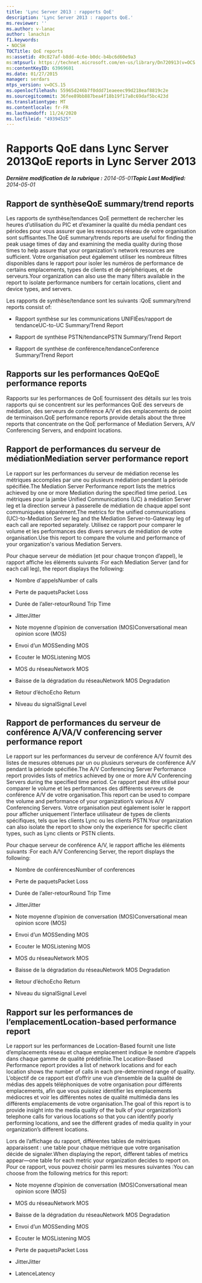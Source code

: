 ```yaml
---
title: 'Lync Server 2013 : rapports QoE'
description: 'Lync Server 2013 : rapports QoE.'
ms.reviewer: ''
ms.author: v-lanac
author: lanachin
f1.keywords:
- NOCSH
TOCTitle: QoE reports
ms:assetid: 49c827af-b8dd-4c6e-b0dc-b4bc6d60e9a3
ms:mtpsurl: https://technet.microsoft.com/en-us/library/Dn720913(v=OCS.15)
ms:contentKeyID: 63969601
ms.date: 01/27/2015
manager: serdars
mtps_version: v=OCS.15
ms.openlocfilehash: 55965d246b7f0ddd71eaeeec99d218eaf8819c2e
ms.sourcegitcommit: 36fee89bb887bea4f18b19f17a8c69daf5bc423d
ms.translationtype: MT
ms.contentlocale: fr-FR
ms.lasthandoff: 11/24/2020
ms.locfileid: "49394525"
---
```

# <a name="qoe-reports-in-lync-server-2013"></a><span data-ttu-id="64620-103">Rapports QoE dans Lync Server 2013</span><span class="sxs-lookup"><span data-stu-id="64620-103">QoE reports in Lync Server 2013</span></span>

<div data-xmlns="http://www.w3.org/1999/xhtml">

<div class="topic" data-xmlns="http://www.w3.org/1999/xhtml" data-msxsl="urn:schemas-microsoft-com:xslt" data-cs="https://msdn.microsoft.com/">

<div data-asp="https://msdn2.microsoft.com/asp">



</div>

<div id="mainSection">

<div id="mainBody"><span data-ttu-id="64620-104">

<span> </span></span><span class="sxs-lookup"><span data-stu-id="64620-104">

<span> </span></span></span>

<span data-ttu-id="64620-105">_**Dernière modification de la rubrique :** 2014-05-01_</span><span class="sxs-lookup"><span data-stu-id="64620-105">_**Topic Last Modified:** 2014-05-01_</span></span>

<div>

## <a name="qoe-summarytrend-reports"></a><span data-ttu-id="64620-106">Rapport de synthèse</span><span class="sxs-lookup"><span data-stu-id="64620-106">QoE summary/trend reports</span></span>

<span data-ttu-id="64620-107">Les rapports de synthèse/tendances QoE permettent de rechercher les heures d’utilisation du PIC et d’examiner la qualité du média pendant ces périodes pour vous assurer que les ressources réseau de votre organisation sont suffisantes.</span><span class="sxs-lookup"><span data-stu-id="64620-107">The QoE summary/trends reports are useful for finding the peak usage times of day and examining the media quality during those times to help assure that your organization's network resources are sufficient.</span></span> <span data-ttu-id="64620-108">Votre organisation peut également utiliser les nombreux filtres disponibles dans le rapport pour isoler les numéros de performance de certains emplacements, types de clients et de périphériques, et de serveurs.</span><span class="sxs-lookup"><span data-stu-id="64620-108">Your organization can also use the many filters available in the report to isolate performance numbers for certain locations, client and device types, and servers.</span></span>

<span data-ttu-id="64620-109">Les rapports de synthèse/tendance sont les suivants :</span><span class="sxs-lookup"><span data-stu-id="64620-109">QoE summary/trend reports consist of:</span></span>

  - <span data-ttu-id="64620-110">Rapport synthèse sur les communications UNIFIÉes/rapport de tendance</span><span class="sxs-lookup"><span data-stu-id="64620-110">UC-to-UC Summary/Trend Report</span></span>

  - <span data-ttu-id="64620-111">Rapport de synthèse PSTN/tendance</span><span class="sxs-lookup"><span data-stu-id="64620-111">PSTN Summary/Trend Report</span></span>

  - <span data-ttu-id="64620-112">Rapport de synthèse de conférence/tendance</span><span class="sxs-lookup"><span data-stu-id="64620-112">Conference Summary/Trend Report</span></span>

</div>

<div>

## <a name="qoe-performance-reports"></a><span data-ttu-id="64620-113">Rapports sur les performances QoE</span><span class="sxs-lookup"><span data-stu-id="64620-113">QoE performance reports</span></span>

<span data-ttu-id="64620-114">Rapports sur les performances de QoE fournissent des détails sur les trois rapports qui se concentrent sur les performances QoE des serveurs de médiation, des serveurs de conférence A/V et des emplacements de point de terminaison.</span><span class="sxs-lookup"><span data-stu-id="64620-114">QoE performance reports provide details about the three reports that concentrate on the QoE performance of Mediation Servers, A/V Conferencing Servers, and endpoint locations.</span></span>

</div>

<div>

## <a name="mediation-server-performance-report"></a><span data-ttu-id="64620-115">Rapport de performances du serveur de médiation</span><span class="sxs-lookup"><span data-stu-id="64620-115">Mediation server performance report</span></span>

<span data-ttu-id="64620-116">Le rapport sur les performances du serveur de médiation recense les métriques accomplies par une ou plusieurs médiation pendant la période spécifiée.</span><span class="sxs-lookup"><span data-stu-id="64620-116">The Mediation Server Performance report lists the metrics achieved by one or more Mediation during the specified time period.</span></span> <span data-ttu-id="64620-117">Les métriques pour la jambe Unified Communications (UC) à médiation Server leg et la direction serveur à passerelle de médiation de chaque appel sont communiquées séparément.</span><span class="sxs-lookup"><span data-stu-id="64620-117">The metrics for the unified communications (UC)-to-Mediation Server leg and the Mediation Server-to-Gateway leg of each call are reported separately.</span></span> <span data-ttu-id="64620-118">Utilisez ce rapport pour comparer le volume et les performances des divers serveurs de médiation de votre organisation.</span><span class="sxs-lookup"><span data-stu-id="64620-118">Use this report to compare the volume and performance of your organization's various Mediation Servers.</span></span>

<span data-ttu-id="64620-119">Pour chaque serveur de médiation (et pour chaque tronçon d’appel), le rapport affiche les éléments suivants :</span><span class="sxs-lookup"><span data-stu-id="64620-119">For each Mediation Server (and for each call leg), the report displays the following:</span></span>

  - <span data-ttu-id="64620-120">Nombre d'appels</span><span class="sxs-lookup"><span data-stu-id="64620-120">Number of calls</span></span>

  - <span data-ttu-id="64620-121">Perte de paquets</span><span class="sxs-lookup"><span data-stu-id="64620-121">Packet Loss</span></span>

  - <span data-ttu-id="64620-122">Durée de l’aller-retour</span><span class="sxs-lookup"><span data-stu-id="64620-122">Round Trip Time</span></span>

  - <span data-ttu-id="64620-123">Jitter</span><span class="sxs-lookup"><span data-stu-id="64620-123">Jitter</span></span>

  - <span data-ttu-id="64620-124">Note moyenne d’opinion de conversation (MOS)</span><span class="sxs-lookup"><span data-stu-id="64620-124">Conversational mean opinion score (MOS)</span></span>

  - <span data-ttu-id="64620-125">Envoi d’un MOS</span><span class="sxs-lookup"><span data-stu-id="64620-125">Sending MOS</span></span>

  - <span data-ttu-id="64620-126">Ecouter le MOS</span><span class="sxs-lookup"><span data-stu-id="64620-126">Listening MOS</span></span>

  - <span data-ttu-id="64620-127">MOS du réseau</span><span class="sxs-lookup"><span data-stu-id="64620-127">Network MOS</span></span>

  - <span data-ttu-id="64620-128">Baisse de la dégradation du réseau</span><span class="sxs-lookup"><span data-stu-id="64620-128">Network MOS Degradation</span></span>

  - <span data-ttu-id="64620-129">Retour d’écho</span><span class="sxs-lookup"><span data-stu-id="64620-129">Echo Return</span></span>

  - <span data-ttu-id="64620-130">Niveau du signal</span><span class="sxs-lookup"><span data-stu-id="64620-130">Signal Level</span></span>

</div>

<div>

## <a name="av-conferencing-server-performance-report"></a><span data-ttu-id="64620-131">Rapport de performances du serveur de conférence A/V</span><span class="sxs-lookup"><span data-stu-id="64620-131">A/V conferencing server performance report</span></span>

<span data-ttu-id="64620-132">Le rapport sur les performances du serveur de conférence A/V fournit des listes de mesures obtenues par un ou plusieurs serveurs de conférence A/V pendant la période spécifiée.</span><span class="sxs-lookup"><span data-stu-id="64620-132">The A/V Conferencing Server Performance report provides lists of metrics achieved by one or more A/V Conferencing Servers during the specified time period.</span></span> <span data-ttu-id="64620-133">Ce rapport peut être utilisé pour comparer le volume et les performances des différents serveurs de conférence A/V de votre organisation.</span><span class="sxs-lookup"><span data-stu-id="64620-133">This report can be used to compare the volume and performance of your organization’s various A/V Conferencing Servers.</span></span> <span data-ttu-id="64620-134">Votre organisation peut également isoler le rapport pour afficher uniquement l’interface utilisateur de types de clients spécifiques, tels que les clients Lync ou les clients PSTN.</span><span class="sxs-lookup"><span data-stu-id="64620-134">Your organization can also isolate the report to show only the experience for specific client types, such as Lync clients or PSTN clients.</span></span>

<span data-ttu-id="64620-135">Pour chaque serveur de conférence A/V, le rapport affiche les éléments suivants :</span><span class="sxs-lookup"><span data-stu-id="64620-135">For each A/V Conferencing Server, the report displays the following:</span></span>

  - <span data-ttu-id="64620-136">Nombre de conférences</span><span class="sxs-lookup"><span data-stu-id="64620-136">Number of conferences</span></span>

  - <span data-ttu-id="64620-137">Perte de paquets</span><span class="sxs-lookup"><span data-stu-id="64620-137">Packet Loss</span></span>

  - <span data-ttu-id="64620-138">Durée de l’aller-retour</span><span class="sxs-lookup"><span data-stu-id="64620-138">Round Trip Time</span></span>

  - <span data-ttu-id="64620-139">Jitter</span><span class="sxs-lookup"><span data-stu-id="64620-139">Jitter</span></span>

  - <span data-ttu-id="64620-140">Note moyenne d’opinion de conversation (MOS)</span><span class="sxs-lookup"><span data-stu-id="64620-140">Conversational mean opinion score (MOS)</span></span>

  - <span data-ttu-id="64620-141">Envoi d’un MOS</span><span class="sxs-lookup"><span data-stu-id="64620-141">Sending MOS</span></span>

  - <span data-ttu-id="64620-142">Ecouter le MOS</span><span class="sxs-lookup"><span data-stu-id="64620-142">Listening MOS</span></span>

  - <span data-ttu-id="64620-143">MOS du réseau</span><span class="sxs-lookup"><span data-stu-id="64620-143">Network MOS</span></span>

  - <span data-ttu-id="64620-144">Baisse de la dégradation du réseau</span><span class="sxs-lookup"><span data-stu-id="64620-144">Network MOS Degradation</span></span>

  - <span data-ttu-id="64620-145">Retour d’écho</span><span class="sxs-lookup"><span data-stu-id="64620-145">Echo Return</span></span>

  - <span data-ttu-id="64620-146">Niveau du signal</span><span class="sxs-lookup"><span data-stu-id="64620-146">Signal Level</span></span>

</div>

<div>

## <a name="location-based-performance-report"></a><span data-ttu-id="64620-147">Rapport sur les performances de l’emplacement</span><span class="sxs-lookup"><span data-stu-id="64620-147">Location-based performance report</span></span>

<span data-ttu-id="64620-148">Le rapport sur les performances de Location-Based fournit une liste d’emplacements réseau et chaque emplacement indique le nombre d’appels dans chaque gamme de qualité prédéfinie.</span><span class="sxs-lookup"><span data-stu-id="64620-148">The Location-Based Performance report provides a list of network locations and for each location shows the number of calls in each pre-determined range of quality.</span></span> <span data-ttu-id="64620-149">L’objectif de ce rapport est d’offrir une vue d’ensemble de la qualité de médias des appels téléphoniques de votre organisation pour différents emplacements, afin que vous puissiez identifier les emplacements médiocres et voir les différentes notes de qualité multimédia dans les différents emplacements de votre organisation.</span><span class="sxs-lookup"><span data-stu-id="64620-149">The goal of this report is to provide insight into the media quality of the bulk of your organization’s telephone calls for various locations so that you can identify poorly performing locations, and see the different grades of media quality in your organization’s different locations.</span></span>

<span data-ttu-id="64620-150">Lors de l’affichage du rapport, différentes tables de métriques apparaissent : une table pour chaque métrique que votre organisation décide de signaler.</span><span class="sxs-lookup"><span data-stu-id="64620-150">When displaying the report, different tables of metrics appear—one table for each metric your organization decides to report on.</span></span> <span data-ttu-id="64620-151">Pour ce rapport, vous pouvez choisir parmi les mesures suivantes :</span><span class="sxs-lookup"><span data-stu-id="64620-151">You can choose from the following metrics for this report:</span></span>

  - <span data-ttu-id="64620-152">Note moyenne d’opinion de conversation (MOS)</span><span class="sxs-lookup"><span data-stu-id="64620-152">Conversational mean opinion score (MOS)</span></span>

  - <span data-ttu-id="64620-153">MOS du réseau</span><span class="sxs-lookup"><span data-stu-id="64620-153">Network MOS</span></span>

  - <span data-ttu-id="64620-154">Baisse de la dégradation du réseau</span><span class="sxs-lookup"><span data-stu-id="64620-154">Network MOS Degradation</span></span>

  - <span data-ttu-id="64620-155">Envoi d’un MOS</span><span class="sxs-lookup"><span data-stu-id="64620-155">Sending MOS</span></span>

  - <span data-ttu-id="64620-156">Ecouter le MOS</span><span class="sxs-lookup"><span data-stu-id="64620-156">Listening MOS</span></span>

  - <span data-ttu-id="64620-157">Perte de paquets</span><span class="sxs-lookup"><span data-stu-id="64620-157">Packet Loss</span></span>

  - <span data-ttu-id="64620-158">Jitter</span><span class="sxs-lookup"><span data-stu-id="64620-158">Jitter</span></span>

  - <span data-ttu-id="64620-159">Latence</span><span class="sxs-lookup"><span data-stu-id="64620-159">Latency</span></span>

<span data-ttu-id="64620-160"></div>

</div>

<span> </span>

</div>

</div>

</span><span class="sxs-lookup"><span data-stu-id="64620-160"></div>

</div>

<span> </span>

</div>

</div>

</span></span></div>

